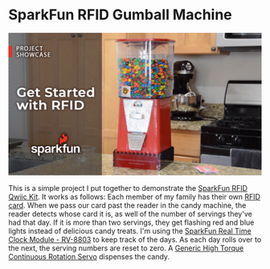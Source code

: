 # SparkFun RFID Gumball Machine
![Gumball Machine capture from video](images/Project_RFID.jpg)

This is a simple project I put together to demonstrate the [SparkFun RFID Qwiic Kit](https://www.sparkfun.com/products/15209). It works as follows:
Each member of my family has their own [RFID card](https://www.sparkfun.com/products/14325). When we pass our card past the reader in the candy machine, the reader detects whose card it is, as well of the number of servings they've had that day. If it is more than two servings, they get flashing red and blue lights instead of delicious candy treats. I'm using the [SparkFun Real Time Clock Module - RV-8803](https://www.sparkfun.com/products/16281) to keep track of the days. As each day rolls over to the next, the serving numbers are reset to zero. A [Generic High Torque Continuous Rotation Servo](https://www.sparkfun.com/products/93470) dispenses the candy.
